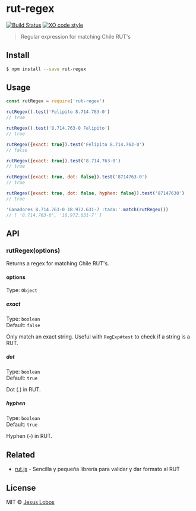# rut-regex

[![Build Status](https://travis-ci.org/jlobos/rut-regex.svg?branch=master)](https://travis-ci.org/jlobos/rut-regex)
[![XO code style](https://img.shields.io/badge/code_style-XO-5ed9c7.svg)](https://github.com/sindresorhus/xo)

> Regular expression for matching Chile RUT's

## Install

```bash
$ npm install --save rut-regex
```

## Usage 

```js
const rutRegex = require('rut-regex')

rutRegex().test('Felipito 8.714.763-0')
// true

rutRegex().test('8.714.763-0 Felipito')
// true

rutRegex({exact: true}).test('Felipito 8.714.763-0')
// false

rutRegex({exact: true}).test('8.714.763-0')
// true

rutRegex({exact: true, dot: false}).test('8714763-0')
// true

rutRegex({exact: true, dot: false, hyphen: false}).test('87147630')
// true

'Ganadores 8.714.763-0 18.972.631-7 :tada:'.match(rutRegex())
// [ '8.714.763-0', '18.972.631-7' ]
```

## API

### rutRegex(options)

Returns a regex for matching Chile RUT's.

#### options

Type: `Object`

##### exact

Type: `boolean`<br>
Default: `false`

Only match an exact string. Useful with `RegExp#test` to check if a string is a RUT.

##### dot

Type: `boolean`<br>
Default: `true`

Dot (.) in RUT.

##### hyphen

Type: `boolean`<br>
Default: `true`

Hyphen (-) in RUT.

## Related

- [rut.js](https://github.com/jlobos/rut.js) - Sencilla y pequeña librería para validar y dar formato al RUT

## License

MIT © [Jesus Lobos](https://jlobos.com/)
